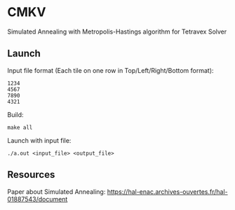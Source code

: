 # CMKV

Simulated Annealing with Metropolis-Hastings algorithm for Tetravex Solver

## Launch

Input file format (Each tile on one row in Top/Left/Right/Bottom format):
```
1234
4567
7890
4321
```

Build:
```
make all
```

Launch with input file:
```
./a.out <input_file> <output_file>
```

## Resources

Paper about Simulated Annealing:
https://hal-enac.archives-ouvertes.fr/hal-01887543/document
